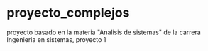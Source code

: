 # proyecto_complejos
proyecto basado en la materia "Analisis de sistemas" de la carrera Ingenieria en sistemas, proyecto 1

